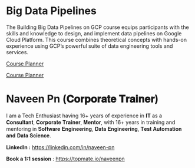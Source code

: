 # Big Data Pipelines

The Building Big Data Pipelines on GCP course equips participants with the skills and knowledge to design, and implement data pipelines on Google Cloud Platform. This course combines theoretical concepts with hands-on experience using GCP’s powerful suite of data engineering tools and services. 

[Course Planner](https://docs.google.com/spreadsheets/u/0/d/e/2PACX-1vT-roFOeq7ynM5RNQrnS6bUn3kK4enjsgVQx6eHbkgIxF0aKfwL1EzlUVDRVHdG8ZNCyIrGDtHpqQEO/pubhtml?gid=0&single=true&pli=1)

<a href="https://docs.google.com/spreadsheets/u/0/d/e/2PACX-1vT-roFOeq7ynM5RNQrnS6bUn3kK4enjsgVQx6eHbkgIxF0aKfwL1EzlUVDRVHdG8ZNCyIrGDtHpqQEO/pubhtml?gid=0&single=true&pli=1" target="_blank">Course Planner</a>

# Naveen Pn (𝐂𝐨𝐫𝐩𝐨𝐫𝐚𝐭𝐞 𝐓𝐫𝐚𝐢𝐧𝐞𝐫) 

I am a Tech Enthusiast having 16+ years of experience in 𝐈𝐓 as a 𝐂𝐨𝐧𝐬𝐮𝐥𝐭𝐚𝐧𝐭, 𝐂𝐨𝐫𝐩𝐨𝐫𝐚𝐭𝐞 𝐓𝐫𝐚𝐢𝐧𝐞𝐫, 𝐌𝐞𝐧𝐭𝐨𝐫, with 16+ years in training and mentoring in 𝐒𝐨𝐟𝐭𝐰𝐚𝐫𝐞 𝐄𝐧𝐠𝐢𝐧𝐞𝐞𝐫𝐢𝐧𝐠, 𝐃𝐚𝐭𝐚 𝐄𝐧𝐠𝐢𝐧𝐞𝐞𝐫𝐢𝐧𝐠, 𝐓𝐞𝐬𝐭 𝐀𝐮𝐭𝐨𝐦𝐚𝐭𝐢𝐨𝐧 𝐚𝐧𝐝 𝐃𝐚𝐭𝐚 𝐒𝐜𝐢𝐞𝐧𝐜𝐞.

**LinkedIn :** https://linkedin.com/in/naveen-pn

**Book a 1:1 session** : https://topmate.io/naveenpn
